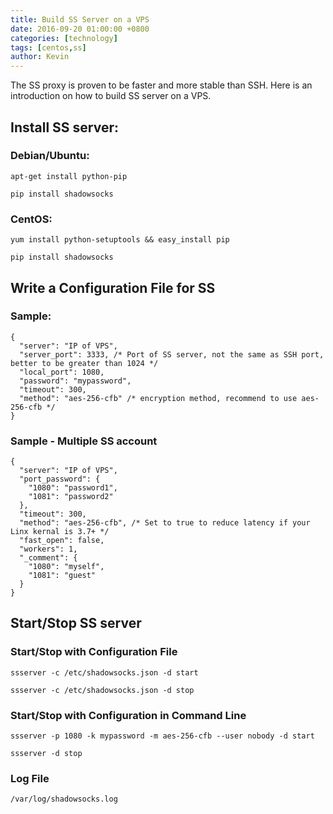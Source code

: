 ```yaml
---
title: Build SS Server on a VPS
date: 2016-09-20 01:00:00 +0800
categories: [technology]
tags: [centos,ss]
author: Kevin
---
```


The SS proxy is proven to be faster and more stable than SSH. Here is an introduction on how to build SS server on a VPS.

## Install SS server:

### Debian/Ubuntu:

    apt-get install python-pip
    
    pip install shadowsocks
    
### CentOS:

    yum install python-setuptools && easy_install pip
    
    pip install shadowsocks
    
## Write a Configuration File for SS

### Sample:

    { 
      "server": "IP of VPS", 
      "server_port": 3333, /* Port of SS server, not the same as SSH port, better to be greater than 1024 */
      "local_port": 1080, 
      "password": "mypassword",
      "timeout": 300, 
      "method": "aes-256-cfb" /* encryption method, recommend to use aes-256-cfb */
    }

### Sample - Multiple SS account

    {  
      "server": "IP of VPS",
      "port_password": {  
        "1080": "password1",
        "1081": "password2"
      },
      "timeout": 300,
      "method": "aes-256-cfb", /* Set to true to reduce latency if your Linx kernal is 3.7+ */
      "fast_open": false,
      "workers": 1,
      "_comment": {  
        "1080": "myself",
        "1081": "guest"
      }
    }

    
## Start/Stop SS server

### Start/Stop with Configuration File

    ssserver -c /etc/shadowsocks.json -d start
    
    ssserver -c /etc/shadowsocks.json -d stop
    
### Start/Stop with Configuration in Command Line

    ssserver -p 1080 -k mypassword -m aes-256-cfb --user nobody -d start
    
    ssserver -d stop

### Log File

    /var/log/shadowsocks.log   
    
  